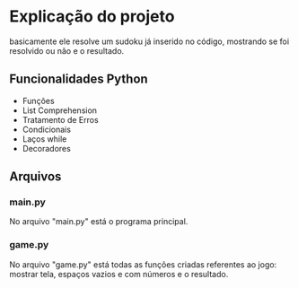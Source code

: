 # Explicação do projeto
basicamente ele resolve um sudoku já inserido no código, mostrando se foi resolvido ou não e o resultado.
## Funcionalidades Python
- Funções
- List Comprehension
- Tratamento de Erros
- Condicionais
- Laços while
- Decoradores
## Arquivos
### main.py
No arquivo "main.py" está o programa principal.
### game.py
No arquivo "game.py" está todas as funções criadas referentes ao jogo: mostrar tela, espaços vazios e com números e o resultado.